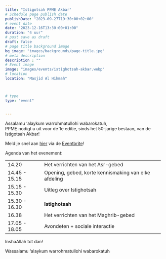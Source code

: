 ```yaml
---
title: "Istigotsah PPME Akbar"
# Schedule page publish date
publishDate: "2023-09-27T19:30:00+02:00"
# event date
date: "2023-12-16T13:30:00+01:00"
duration: "4 uur"
# post save as draft
draft: false
# page title background image
bg_image: "images/backgrounds/page-title.jpg"
# meta description
description : ""
# Event image
image: "images/events/istighotsah-akbar.webp"
# location
location: "Masjid Al Hikmah"



# type
type: "event"


---
```

Assalamu ‘alaykum warrohmatullohi wabarokatuh,<br/>
PPME nodigt u uit voor de 1e editie, sinds het 50-jarige bestaan, van de Istigotsah Akbar!

Meld je snel aan [hier](https://www.eventbrite.com/e/tickets-istigotsah-ppme-akbar-749016156487) via de [Eventbrite](https://www.eventbrite.com/e/tickets-istigotsah-ppme-akbar-749016156487)! 


Agenda van het evenement:

|   |   |
|--------|--|
| 14.20 | Het verrichten van het Asr-gebed |
| 14.45 - 15.15 | Opening, gebed, korte kennismaking van elke afdeling |
| 15.15 - 15.30 | Uitleg over Istighotsah |
| 15.30 - 16.30 | **Istighotsah** |
| 16.38 | Het verrichten van het Maghrib-gebed |
| 17.05 - 18.05 | Avondeten + sociale interactie |

InshaAllah tot dan!

Wassalamu ‘alaykum warrohmatullohi wabarokatuh
